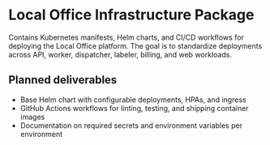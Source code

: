 # Local Office Infrastructure Package

Contains Kubernetes manifests, Helm charts, and CI/CD workflows for deploying the Local Office platform. The goal is to standardize deployments across API, worker, dispatcher, labeler, billing, and web workloads.

## Planned deliverables
- Base Helm chart with configurable deployments, HPAs, and ingress
- GitHub Actions workflows for linting, testing, and shipping container images
- Documentation on required secrets and environment variables per environment
